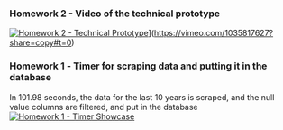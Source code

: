 ### Homework 2 - Video of the technical prototype
[![Homework 2 - Technical Prototype](https://i.vimeocdn.com/video/1957402362-3214ff7ba73ed6d9685c35b4621a0ca539d3a10865c46f3bba23435d400d411a-d_270x152?r=webp)](https://i.vimeocdn.com/video/1957402362-3214ff7ba73ed6d9685c35b4621a0ca539d3a10865c46f3bba23435d400d411a-d?mw=80&q=85)](https://vimeo.com/1035817627?share=copy#t=0)

### Homework 1 - Тimer for scraping data and putting it in the database
In 101.98 seconds, the data for the last 10 years is scraped, and the null value columns are filtered, and put in the database
[![Homework 1 - Timer Showcase](https://i.vimeocdn.com/video/1948207510-914f6cb5afda9a2ecd308e191ac9eec951fdcd7b8b7c90e0f893dc5938535dbe-d?f=webp)](https://vimeo.com/manage/videos/1028123077)

